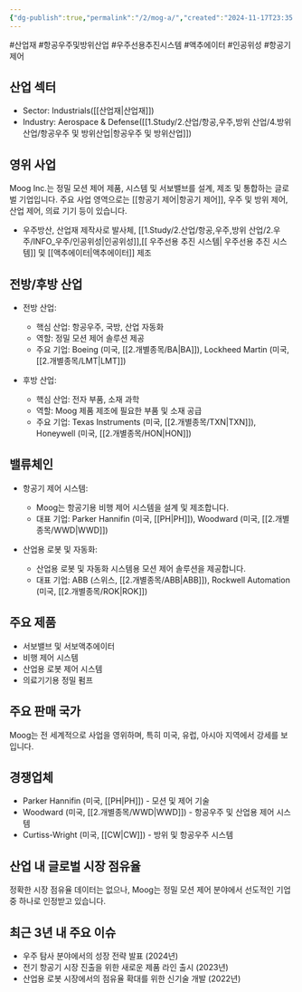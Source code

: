 ```yaml
---
{"dg-publish":true,"permalink":"/2/mog-a/","created":"2024-11-17T23:35:52.609+09:00","updated":"2025-07-29T21:37:04.929+09:00"}
---
```


#산업재 #항공우주및방위산업 #우주선용추진시스템 #액추에이터 #인공위성 #항공기제어

## 산업 섹터

- Sector: Industrials([[산업재\|산업재]])
- Industry: Aerospace & Defense([[1.Study/2.산업/항공,우주,방위 산업/4.방위산업/항공우주 및 방위산업\|항공우주 및 방위산업]])

## 영위 사업

Moog Inc.는 정밀 모션 제어 제품, 시스템 및 서보밸브를 설계, 제조 및 통합하는 글로벌 기업입니다. 주요 사업 영역으로는 [[항공기 제어\|항공기 제어]], 우주 및 방위 제어, 산업 제어, 의료 기기 등이 있습니다.

- 우주방산, 산업재 제작사로 발사체, [[1.Study/2.산업/항공,우주,방위 산업/2.우주/INFO_우주/인공위성\|인공위성]],[[ 우주선용 추진 시스템\| 우주선용 추진 시스템]] 및 [[액추에이터\|액추에이터]] 제조

## 전방/후방 산업

- 전방 산업:
    
    - 핵심 산업: 항공우주, 국방, 산업 자동화
    - 역할: 정밀 모션 제어 솔루션 제공
    - 주요 기업: Boeing (미국, [[2.개별종목/BA\|BA]]), Lockheed Martin (미국, [[2.개별종목/LMT\|LMT]])
    
- 후방 산업:
    
    - 핵심 산업: 전자 부품, 소재 과학
    - 역할: Moog 제품 제조에 필요한 부품 및 소재 공급
    - 주요 기업: Texas Instruments (미국, [[2.개별종목/TXN\|TXN]]), Honeywell (미국, [[2.개별종목/HON\|HON]])
    

## 밸류체인

- 항공기 제어 시스템:
    
    - Moog는 항공기용 비행 제어 시스템을 설계 및 제조합니다.
    - 대표 기업: Parker Hannifin (미국, [[PH\|PH]]), Woodward (미국, [[2.개별종목/WWD\|WWD]])
    
- 산업용 로봇 및 자동화:
    
    - 산업용 로봇 및 자동화 시스템용 모션 제어 솔루션을 제공합니다.
    - 대표 기업: ABB (스위스, [[2.개별종목/ABB\|ABB]]), Rockwell Automation (미국, [[2.개별종목/ROK\|ROK]])
    

## 주요 제품

- 서보밸브 및 서보액추에이터
- 비행 제어 시스템
- 산업용 로봇 제어 시스템
- 의료기기용 정밀 펌프

## 주요 판매 국가

Moog는 전 세계적으로 사업을 영위하며, 특히 미국, 유럽, 아시아 지역에서 강세를 보입니다.

## 경쟁업체

- Parker Hannifin (미국, [[PH\|PH]]) - 모션 및 제어 기술
- Woodward (미국, [[2.개별종목/WWD\|WWD]]) - 항공우주 및 산업용 제어 시스템
- Curtiss-Wright (미국, [[CW\|CW]]) - 방위 및 항공우주 시스템

## 산업 내 글로벌 시장 점유율

정확한 시장 점유율 데이터는 없으나, Moog는 정밀 모션 제어 분야에서 선도적인 기업 중 하나로 인정받고 있습니다.

## 최근 3년 내 주요 이슈

- 우주 탐사 분야에서의 성장 전략 발표 (2024년)
- 전기 항공기 시장 진출을 위한 새로운 제품 라인 출시 (2023년)
- 산업용 로봇 시장에서의 점유율 확대를 위한 신기술 개발 (2022년)